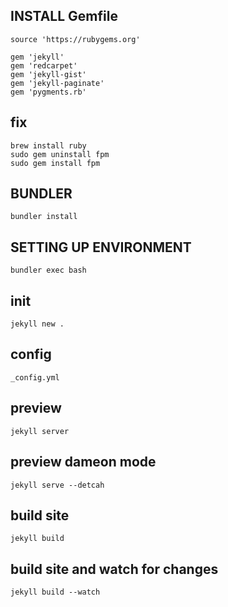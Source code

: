 ## INSTALL Gemfile
```
source 'https://rubygems.org'

gem 'jekyll'
gem 'redcarpet'
gem 'jekyll-gist'
gem 'jekyll-paginate'
gem 'pygments.rb'
```

## fix
```
brew install ruby
sudo gem uninstall fpm
sudo gem install fpm
```

## BUNDLER
```
bundler install
```

## SETTING UP ENVIRONMENT
```
bundler exec bash
```

## init
```
jekyll new .
```

## config
```
_config.yml
```

## preview
```
jekyll server
```

## preview dameon mode
```
jekyll serve --detcah
```

## build site

```
jekyll build
```

## build site and watch for changes

```
jekyll build --watch
```
